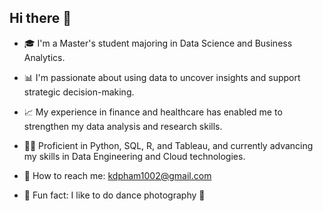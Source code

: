 ## Hi there 👋

<!--
**kdpham-01002/kdpham-01002** is a ✨ _special_ ✨ repository because its `README.md` (this file) appears on your GitHub profile.

Here are some ideas to get you started:

- 🔭 I’m currently working on ...
- 🌱 I’m currently learning ...
- 👯 I’m looking to collaborate on ...
- 🤔 I’m looking for help with ...
- 💬 Ask me about ...
- 📫 How to reach me: ...
- 😄 Pronouns: ...
- ⚡ Fun fact: ...

-->

- 🎓 I'm a Master's student majoring in Data Science and Business Analytics.
- 📊 I'm passionate about using data to uncover insights and support strategic decision-making.
- 📈 My experience in finance and healthcare has enabled me to strengthen my data analysis and research skills.
- 🧑‍💻 Proficient in Python, SQL, R, and Tableau, and currently advancing my skills in Data Engineering and Cloud technologies.

  
- 💌 How to reach me: kdpham1002@gmail.com
- 🤫 Fun fact: I like to do dance photography 📸
